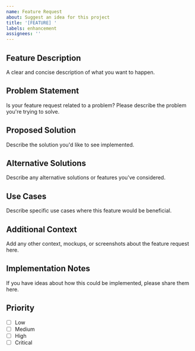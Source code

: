 ```yaml
---
name: Feature Request
about: Suggest an idea for this project
title: '[FEATURE] '
labels: enhancement
assignees: ''
---
```


## Feature Description

A clear and concise description of what you want to happen.

## Problem Statement

Is your feature request related to a problem? Please describe the problem you're
trying to solve.

## Proposed Solution

Describe the solution you'd like to see implemented.

## Alternative Solutions

Describe any alternative solutions or features you've considered.

## Use Cases

Describe specific use cases where this feature would be beneficial.

## Additional Context

Add any other context, mockups, or screenshots about the feature request here.

## Implementation Notes

If you have ideas about how this could be implemented, please share them here.

## Priority

- [ ] Low
- [ ] Medium
- [ ] High
- [ ] Critical
